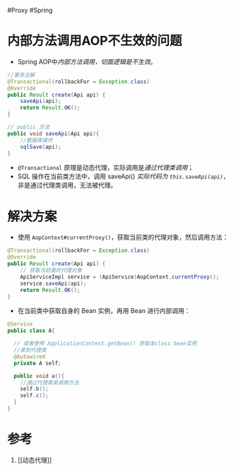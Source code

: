 #Proxy #Spring 

# 内部方法调用AOP不生效的问题
- Spring AOP中*内部方法调用，切面逻辑是不生效*。

```java
//事务注解
@Transactional(rollbackFor = Exception.class)
@Override  
public Result create(Api api) {  
    saveApi(api);    
    return Result.OK();  
}

// public 方法
public void saveApi(Api api){
    //数据库操作
	sqlSave(api);
}
```

- `@Transactional` 原理是动态代理，实际调用是*通过代理类调用*； 
- SQL 操作在当前类方法中，调用 saveApi() *实际代码为 `this.saveApi(api)`*，非是通过代理类调用，无法被代理。

# 解决方案
 - 使用 `AopContext#currentProxy()`，获取当前类的代理对象，然后调用方法：
```java
@Transactional(rollbackFor = Exception.class)
@Override  
public Result create(Api api) {
	// 获取当前类的代理对象
	ApiServiceImpl service = (ApiService)AopContext.currentProxy();
	service.saveApi(api);    
	return Result.OK();  
}
```
 - 在当前类中获取自身的 Bean 实例，再用 Bean 进行内部调用：
```java
@Service
public class A{

  // 或者使用 ApplicationContext.getBean() 获取本class bean实例
  //拿到代理类
  @Autowired
  private A self;

  public void a(){
    //通过代理类来调用方法
    self.b();
    self.c();
  }
}
```


# 参考
1. [[动态代理]]
